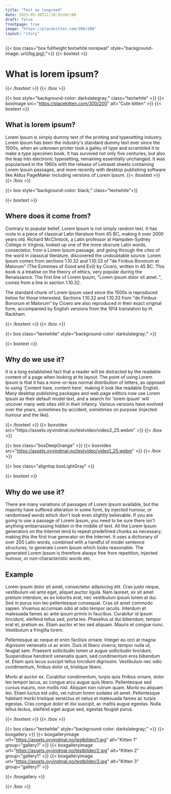 ```yaml
---
title: "Test av longread"
date: 2023-05-30T22:10:52+02:00
draft: false
frontpage: true
image: "https://placekitten.com/300/200"
layout: "story"
---
```


{{< box class="box fullheight textwhite norepeat" style="background-image: url(/bg.jpg);">}}
{{< boxtext >}}
<h1 class="headline">What is lorem ipsum?</h1>
{{< /boxtext >}}
{{< /box >}}



{{< box style="background-color: darkslategray;" class="textwhite" >}}
{{< boximage src="https://placekitten.com/300/200" alt="Cute kitten" >}}
{{< boxtext >}}
<h2 class="headline2">What is lorem ipsum?</h2>
Lorem Ipsum is simply dummy text of the printing and typesetting industry. Lorem Ipsum has been the industry's standard dummy text ever since the 1500s, when an unknown printer took a galley of type and scrambled it to make a type specimen book. It has survived not only five centuries, but also the leap into electronic typesetting, remaining essentially unchanged. It was popularised in the 1960s with the release of Letraset sheets containing Lorem Ipsum passages, and more recently with desktop publishing software like Aldus PageMaker including versions of Lorem Ipsum.
{{< /boxtext >}}
{{< /box >}}

{{< box style="background-color: black;" class="textwhite">}}


{{< boxtext >}}
<h2 class="headline2">Where does it come from?</h2>
<p>
Contrary to popular belief, Lorem Ipsum is not simply random text. It has roots in a piece of classical Latin literature from 45 BC, making it over 2000 years old. Richard McClintock, a Latin professor at Hampden-Sydney College in Virginia, looked up one of the more obscure Latin words, consectetur, from a Lorem Ipsum passage, and going through the cites of the word in classical literature, discovered the undoubtable source. Lorem Ipsum comes from sections 1.10.32 and 1.10.33 of "de Finibus Bonorum et Malorum" (The Extremes of Good and Evil) by Cicero, written in 45 BC. This book is a treatise on the theory of ethics, very popular during the Renaissance. The first line of Lorem Ipsum, "Lorem ipsum dolor sit amet..", comes from a line in section 1.10.32.
</p>
<p>
The standard chunk of Lorem Ipsum used since the 1500s is reproduced below for those interested. Sections 1.10.32 and 1.10.33 from "de Finibus Bonorum et Malorum" by Cicero are also reproduced in their exact original form, accompanied by English versions from the 1914 translation by H. Rackham.
</p>

{{< /boxtext >}}
{{< /box >}}


{{< box class="textwhite" style="background-color: darkslategray;" >}}

{{< boxtext >}}
<h2 class="headline2">Why do we use it?</h2>
<p>It is a long established fact that a reader will be distracted by the readable content of a page when looking at its layout. The point of using Lorem Ipsum is that it has a more-or-less normal distribution of letters, as opposed to using 'Content here, content here', making it look like readable English. Many desktop publishing packages and web page editors now use Lorem Ipsum as their default model text, and a search for 'lorem ipsum' will uncover many web sites still in their infancy. Various versions have evolved over the years, sometimes by accident, sometimes on purpose (injected humour and the like).</p>
{{< /boxtext >}}
{{< boxvideo src="https://assets.oyvindmal.no/testvideo/video2_25.webm" >}}
{{< /box >}}

{{< box class="boxDeepOrange" >}}
{{< boxvideo src="https://assets.oyvindmal.no/testvideo/video1_25.webm" >}}
{{< /box >}}

{{< box  class="aligntop boxLightGray" >}}


{{< boxtext >}}
<h2 class="headline2">Why do we use it?</h2>
<p>There are many variations of passages of Lorem Ipsum available, but the majority have suffered alteration in some form, by injected humour, or randomised words which don't look even slightly believable. If you are going to use a passage of Lorem Ipsum, you need to be sure there isn't anything embarrassing hidden in the middle of text. All the Lorem Ipsum generators on the Internet tend to repeat predefined chunks as necessary, making this the first true generator on the Internet. It uses a dictionary of over 200 Latin words, combined with a handful of model sentence structures, to generate Lorem Ipsum which looks reasonable. The generated Lorem Ipsum is therefore always free from repetition, injected humour, or non-characteristic words etc.</p>
<h2 class="headline2">Example</h2>
<p>
Lorem ipsum dolor sit amet, consectetur adipiscing elit. Cras justo neque, vestibulum vel ante eget, aliquet auctor ligula. Nam laoreet, ex sit amet pretium interdum, ex ex lobortis erat, nec vestibulum ipsum lorem at dui. Sed in purus non leo pellentesque consequat. Cras sit amet commodo sapien. Vivamus accumsan odio at odio tempor iaculis. Interdum et malesuada fames ac ante ipsum primis in faucibus. Curabitur id ipsum tincidunt, eleifend tellus sed, porta leo. Phasellus ut dui bibendum, tempor erat et, pretium ex. Etiam auctor et leo sed aliquam. Mauris et congue nunc. Vestibulum a fringilla lorem.
</p>
<p>
Pellentesque ac neque et enim facilisis ornare. Integer eu orci at magna dignissim venenatis ut ac enim. Duis id libero viverra, tempor nulla ut, feugiat sem. Praesent sollicitudin lorem ut augue sollicitudin tincidunt. Suspendisse hendrerit venenatis quam, sed condimentum eros bibendum et. Etiam quis lacus suscipit tellus tincidunt dignissim. Vestibulum nec odio condimentum, finibus dolor ut, tristique libero.
</p>
<p>
Morbi at auctor ex. Curabitur condimentum, turpis quis finibus ornare, dolor leo tempor lacus, ac congue arcu augue quis libero. Pellentesque sed cursus mauris, non mollis nisl. Aliquam non rutrum quam. Morbi eu aliquam leo. Etiam luctus est odio, vel rutrum lorem sodales sit amet. Pellentesque habitant morbi tristique senectus et netus et malesuada fames ac turpis egestas. Cras congue dolor et dui suscipit, ac mattis augue egestas. Nulla tellus lectus, eleifend eget augue sed, egestas feugiat purus.
</p>
{{< /boxtext >}}
{{< /box >}}

{{< box class="textwhite" style="background-color: darkslategray;" >}}
{{< boxgallery >}}
  {{< boxgalleryimage url="https://assets.oyvindmal.no/testbilder/1.jpg" alt="Kitten 1" group="gallery1" >}}
{{< boxgalleryimage url="https://assets.oyvindmal.no/testbilder/2.jpg" alt="Kitten 2" group="gallery1" >}}
{{< boxgalleryimage url="https://assets.oyvindmal.no/testbilder/3.jpg" alt="Kitten 3" group="gallery1" >}}

{{< /boxgallery >}}


{{< /box >}}